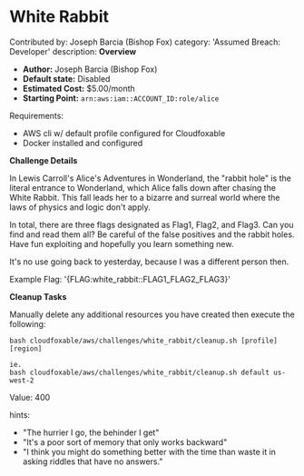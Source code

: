# White Rabbit

Contributed by: Joseph Barcia (Bishop Fox)
category: 'Assumed Breach: Developer'
description: 
  **Overview**

  - **Author:** Joseph Barcia (Bishop Fox)
  - **Default state:** Disabled
  - **Estimated Cost:** $5.00/month
  - **Starting Point:** `arn:aws:iam::ACCOUNT_ID:role/alice`

Requirements:
  - AWS cli w/ default profile configured for Cloudfoxable
  - Docker installed and configured

  **Challenge Details**

  In Lewis Carroll's Alice's Adventures in Wonderland, the "rabbit hole" is the literal entrance to Wonderland, which Alice falls down after chasing the White Rabbit. This fall leads her to a bizarre and surreal world where the laws of physics and logic don't apply.

  In total, there are three flags designated as Flag1, Flag2, and Flag3. Can you find and read them all? Be careful of the false positives and the rabbit holes. Have fun exploiting and hopefully you learn something new. 
  
  It's no use going back to yesterday, because I was a different person then.

  Example Flag: '{FLAG:white_rabbit::FLAG1_FLAG2_FLAG3}'

  **Cleanup Tasks**

  Manually delete any additional resources you have created then execute the following: 

  ```
  bash cloudfoxable/aws/challenges/white_rabbit/cleanup.sh [profile] [region]

  ie.
  bash cloudfoxable/aws/challenges/white_rabbit/cleanup.sh default us-west-2
  ```

Value: 400

hints:
- "The hurrier I go, the behinder I get"
- "It's a poor sort of memory that only works backward"
- "I think you might do something better with the time than waste it in asking riddles that have no answers."
